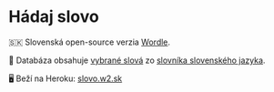 # Hádaj slovo

🇸🇰 Slovenská open-source verzia [Wordle](https://www.powerlanguage.co.uk/wordle/).

📖 Databáza obsahuje [vybrané slová](./scripts/dictionary.mjs) zo [slovníka slovenského jazyka](https://github.com/BramboraSK/slovnik-slovenskeho-jazyka).

🖥 Beží na Heroku: [slovo.w2.sk](https://slovo.w2.sk/)
